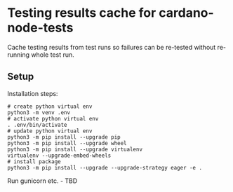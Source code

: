 # Testing results cache for cardano-node-tests

Cache testing results from test runs so failures can be re-tested without re-running whole test run.

## Setup

Installation steps:

```text
# create python virtual env
python3 -m venv .env
# activate python virtual env
. .env/bin/activate
# update python virtual env
python3 -m pip install --upgrade pip
python3 -m pip install --upgrade wheel
python3 -m pip install --upgrade virtualenv
virtualenv --upgrade-embed-wheels
# install package
python3 -m pip install --upgrade --upgrade-strategy eager -e .
```

Run gunicorn etc. - TBD
